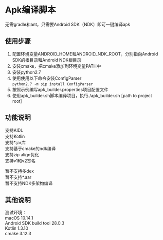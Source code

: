 # Apk编译脚本

无需gradle和ant，只需要Android SDK（NDK）即可一键编译apk   

## 使用步骤
1. 配置环境变量ANDROID_HOME和ANDROID_NDK_ROOT，分别指向Android SDK的根目录和Android NDK根目录
2. 安装cmake，把cmake添加到环境变量PATH中
3. 安装python2.7
4. 使用使用以下命令安装ConfigParser    
`python2.7 -m pip install ConfigParser`
5. 按照示例编写apk_builder.properties项目配置文件
6. 使用apk_builder.sh脚本编译项目，执行./apk_builder.sh [path to project root]

## 功能说明
支持AIDL    
支持Kotlin    
支持*.jar库   
支持基于cmake的ndk编译    
支持zip align优化    
支持v1和v2签名    
    
暂不支持多dex    
暂不支持*.aar   
暂不支持NDK多架构编译   

## 其他说明
测试环境：    
macOS 10.14.1    
Android SDK build tool 28.0.3    
Kotlin 1.3.10    
cmake 3.12.3